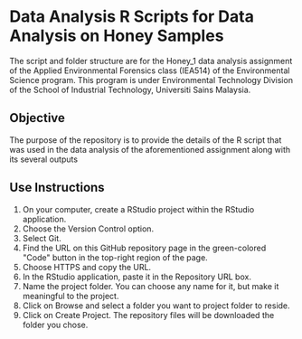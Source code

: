 # Data Analysis R Scripts for Data Analysis on Honey Samples 
The script and folder structure are for the Honey_1 data analysis assignment of the Applied Environmental Forensics class (IEA514) of the Environmental Science program. This program is under Environmental Technology Division of the School of Industrial Technology, Universiti Sains Malaysia.

## Objective
The purpose of the repository is to provide the details of the R script that was used in the data analysis of the aforementioned assignment along with its several outputs

## Use Instructions 
1. On your computer, create a RStudio project within the RStudio application.
2. Choose the Version Control option.
3. Select Git.
4. Find the URL on this GitHub repository page in the green-colored "Code" button in the top-right region of the page. 
5. Choose HTTPS and copy the URL. 
6. In the RStudio application, paste it in the Repository URL box.
7. Name the project folder. You can choose any name for it, but make it meaningful to the project.
8. Click on Browse and select a folder you want to project folder to reside.
9. Click on Create Project. The repository files will be downloaded the folder you chose.
